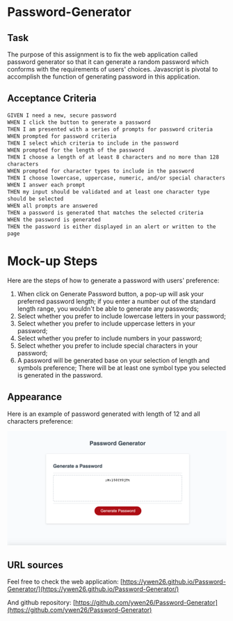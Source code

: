 # Password-Generator

## Task

The purpose of this assignment is to fix the web application called password generator so that it can generate a random password which conforms with the requirements of users' choices. Javascript is pivotal to accomplish the function of generating password in this application.

## Acceptance Criteria

```
GIVEN I need a new, secure password
WHEN I click the button to generate a password
THEN I am presented with a series of prompts for password criteria
WHEN prompted for password criteria
THEN I select which criteria to include in the password
WHEN prompted for the length of the password
THEN I choose a length of at least 8 characters and no more than 128 characters
WHEN prompted for character types to include in the password
THEN I choose lowercase, uppercase, numeric, and/or special characters
WHEN I answer each prompt
THEN my input should be validated and at least one character type should be selected
WHEN all prompts are answered
THEN a password is generated that matches the selected criteria
WHEN the password is generated
THEN the password is either displayed in an alert or written to the page
```

# Mock-up Steps

Here are the steps of how to generate a password with users' preference:
1. When click on Generate Password button, a pop-up will ask your preferred password length; if you enter a number out of the standard length range, you wouldn't be able to generate any passwords;
2. Select whether you prefer to include lowercase letters in your password;
3. Select whether you prefer to include uppercase letters in your password;
4. Select whether you prefer to include numbers in your password;
5. Select whether you prefer to include special characters in your password;
6. A password will be generated base on your selection of length and symbols preference; There will be at least one symbol type you selected is generated in the password.

## Appearance

Here is an example of password generated with length of 12 and all characters preference:

![password sample](./assets/screenshot.png)

## URL sources

Feel free to check the web application: [https://ywen26.github.io/Password-Generator/](https://ywen26.github.io/Password-Generator/)

And github repository: [https://github.com/ywen26/Password-Generator](https://github.com/ywen26/Password-Generator)


